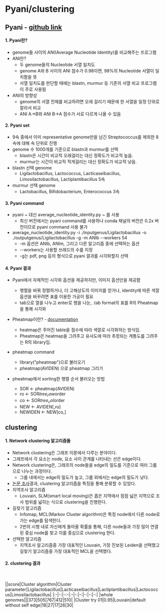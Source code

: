 Pyani/clustering
====================
## Pyani - [github link](https://github.com/widdowquinn/pyani)

#### 1. Pyani란?

  - genome들 사이의 ANI(Average Nucleotide Identity)를 비교해주는 프로그램
  - ANI란?
    - 두 genome들의 Nucleotide 서열 일치도
    - genome A와 B 사이의 ANI 점수가 0.98이면, 98%의 Nucleotide 서열이 일치함을 뜻
    - 서열 일치도를 판단할 때에는 blastn, murmur 등 기존의 서열 비교 프로그램이 주로 사용됨
  - ANI의 방향성
    - genome의 서열 전체를 비교하려면 오래 걸리기 때문에 한 서열을 일정 단위로 잘라서 비교
    - ANI A->B와 ANI B->A 점수가 서로 다르게 나올 수 있음

#### 2. Pyani set

  - 9속 중에서 이미 representative genome만을 남긴 Streptococcus를 제외한 8속에 대해 속 단위로 진행
  - genome 수 1000개를 기준으로 blastn과 murmur를 선택
    - blastn은 시간이 비교적 오래걸리는 대신 정확도가 비교적 높음.
    - murmur는 시간이 비교적 적게걸리는 대신 정확도가 비교적 낮음.
  - blastn 선택 genome
    - Ligilactobacillus, Lactococcus, Lacticaseibacillus, Limosilactobacillus, Lactiplantibacillus 5속
  - murmur 선택 genome
    - Lactobacillus, Bifidobacterium, Enterococcus 3속

#### 3. Pyani command

  - pyani ~ 대신 average_nucleotide_identity.py ~ 를 사용    
    - 최신 버전에서는 pyani command를 사용하나 conda 채널의 버전은 0.2x 버전이므로 pyani command 사용 불가
  - average_nucleotide_identity.py -i ./inputgenus/Ligilactobacillus -o ./outputgenus/Ligilactobacillus -g -m ANIb --workers 54
    - -m 옵션은 ANIb, ANIm, 그리고 다른 알고리즘 중에 선택하는 옵션
    - --workers는 사용할 쓰레드의 수를 지정
    - -g는 pdf, png 등의 형식으로 pyani 결과를 시각화할지 선택 

#### 4. Pyani 결과
  
  - Pyani에서 자체적인 시각화 옵션을 제공하지만, 이미지 옵션만을 제공함
    - 행렬을 바꿔 정렬하거나, 더 고해상도의 이미지를 얻거나, identity에 따른 색깔 옵션을 바꾸려면 표를 이용한 가공이 필요
    - tab으로 열을 나누고 enter로 행을 나눈, .tab format의 표를 R의 Pheatmap을 통해 시각화
  - Pheatmap이란? - [documentation](https://www.rdocumentation.org/packages/pheatmap/versions/1.0.12/topics/pheatmap)
    - heatmap은 주어진 table을 점수에 따라 색깔로 시각화하는 방식임.
    - Pheatmap은 heatmap을 그려주고 유사도에 따라 추정되는 계통도를 그려주는 R의 library임.
  - pheatmap command
    - library("pheatmap")으로 불러오기
    - pheatmap(AVIDEN) 으로 pheatmap 그리기
  - pheatmap에서 sorting한 행렬 순서 불러오는 방법
    
    - SOR <- pheatmap(AVIDEN)
    - ro <- SOR$tree_row$order
    - co <- SOR$tree_col$order
    - NEW <- AVIDEN[,ro]
    - NEWIDEN <- NEW[co,]

## clustering

#### 1. Network clustering 알고리즘들
  - Network clustering은 그래프 이론에서 다루는 분야이다.
  - 그래프에서 각 요소는 node, 요소 사이 관계를 나타내는 선은 edge이다.
  - Network clustering은, 그래프의 node들을 edge의 밀도를 기준으로 여러 그룹으로 나누는 과정이다.
    - 그룹 내에서는 edge의 밀도가 높고, 그룹 외에서는 edge의 밀도가 낮다.
  - [논문 조사](https://www.ncbi.nlm.nih.gov/pmc/articles/PMC4938516/)결과, clustering 알고리즘을 특징을 통해 분류할 수 있었다.
  - 지역조사 알고리즘
    - Louvain, SLM(smart local moving)은 좁은 지역에서 점점 넓은 지역으로 조사 범위를 넓히는 식으로 clustering을 진행한다.
  - 길찾기 알고리즘
    - Infomap, MCL(Markov Cluster algorithm)은 특정 node에서 다른 node로 가는 edge를 탐색한다.
    - 2번의 시행 내로 자신에게 돌아올 확률을 통해, 다른 node들과 가장 많이 연결된 중심 node를 찾고 이를 중심으로 clustering 한다.
  - 선택한 알고리즘
    - 지역조사 알고리즘중 가장 대표적인 Louvain, 가장 진보된 Leiden을 선택했고 길찾기 알고리즘중 가장 대표적인 MCL을 선택했다.

#### 2. clustering 결과
<br/>

||score|Cluster algorithm|Cluster parameter|Ligilactobacillus|Lacticaseibacillus|Lactiplantibacillus|Lactococcus|Limosilactobacillus|
|:-|-:|-:-|:-|-:|-:|-:|-:|-:|
|whole genomes|||373|505|767|412|510|
|Cluster try 01|0.95|Louvain|default without self edge|18|27|17|26|30|
